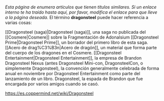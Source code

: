 *Esta página de  enumera artículos que tienen títulos similares.  Si un enlace interno te ha traído hasta aquí, por favor, modifica el enlace para que lleve a la página deseada.*
El término **dragonsteel** puede hacer referencia a varias cosas:

[[Dragonsteel (saga)\|Dragonsteel (saga)]], una saga no publicada del [[Cosmere\|Cosmere]] sobre la Fragmentación de Adonalsium
[[Dragonsteel Prime\|Dragonsteel Prime]], un borrador del primero libro de esta saga.
[[Acero de drag%C3%B3n\|Acero de dragón]], un material que forma parte del cuerpo de los dragones en el Cosmere.
[[Dragonsteel Entertainment\|Dragonsteel Entertainment]], la empresa de Brandon
Dragonsteel Nexus (antes Dragonsteel Mini-con, DragonsteelCon, o simplemente Dragonsteel), la convención generalmente celebrada de forma anual en noviembre por Dragonsteel Entertainment como parte del lanzamiento de un libro.
Dragonsteel, la espada de Brandon que fue encargada por varios amigos cuando se casó.


https://es.coppermind.net/wiki/Dragonsteel